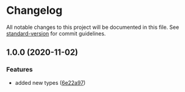 # Changelog

All notable changes to this project will be documented in this file. See [standard-version](https://github.com/conventional-changelog/standard-version) for commit guidelines.

## 1.0.0 (2020-11-02)


### Features

* added new types ([6e22a97](https://github.com/cerino-ligutom/commitlint-config-zeferinix/commit/6e22a977c23f2b91fda3b90540bc22e3552d449d))
